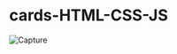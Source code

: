 ﻿# cards-HTML-CSS-JS
![Capture](https://github.com/AlNomanCSE/cards-HTML-CSS-JS/assets/154955210/8c2dc90d-6962-4558-b079-3893a7629916)
